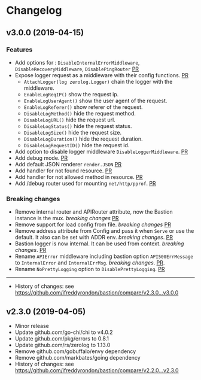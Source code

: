# Changelog

## v3.0.0 (2019-04-15)

### Features

* Add options for : `DisableInternalErrorMiddleware`, `DisableRecoveryMiddleware`, `DisablePingRouter` [PR](https://github.com/ifreddyrondon/bastion/pull/13)
* Expose logger request as a middleware with their config functions. [PR](https://github.com/ifreddyrondon/bastion/pull/14)
    * `AttachLogger(log zerolog.Logger)` chain the logger with the middleware.
    * `EnableLogReqIP()` show the request ip.
    * `EnableLogUserAgent()` show the user agent of the request.
    * `EnableLogReferer()` show referer of the request.
    * `DisableLogMethod()` hide the request method.
    * `DisableLogURL()` hide the request url.
    * `DisableLogStatus()` hide the request status.
    * `DisableLogSize()` hide the request size.
    * `DisableLogDuration()` hide the request duration.
    * `DisableLogRequestID()` hide the request id.
* Add option to disable logger middleware `DisableLoggerMiddleware`. [PR](https://github.com/ifreddyrondon/bastion/pull/14)
* Add debug mode. [PR](https://github.com/ifreddyrondon/bastion/pull/15)
* Add default JSON renderer `render.JSON` [PR](https://github.com/ifreddyrondon/bastion/pull/16)
* Add handler for not found resource. [PR](https://github.com/ifreddyrondon/bastion/pull/17)
* Add handler for not allowed method in resource. [PR](https://github.com/ifreddyrondon/bastion/pull/17)
* Add /debug router used for mounting `net/http/pprof`. [PR](https://github.com/ifreddyrondon/bastion/pull/18)

### Breaking changes
* Remove internal router and APIRouter attribute, now the Bastion instance is the mux. _breaking changes_ [PR](https://github.com/ifreddyrondon/bastion/pull/8)
* Remove support for load config from file. _breaking changes_ [PR](https://github.com/ifreddyrondon/bastion/pull/9)
* Remove address attribute from Config and pass it when `Serve` or use the default. It also can be set with ADDR env. _breaking changes_. [PR](https://github.com/ifreddyrondon/bastion/pull/10)
* Bastion logger is now internal. It can be used from context. _breaking changes_. [PR](https://github.com/ifreddyrondon/bastion/pull/11) 
* Rename `APIError` middleware including bastion option `API500ErrMessage ` to `InternalError` and `InternalErrMsg`. _breaking changes_. [PR](https://github.com/ifreddyrondon/bastion/pull/12).
* Rename `NoPrettyLogging` option to `DisablePrettyLogging`. [PR](https://github.com/ifreddyrondon/bastion/pull/13)

- - - 
* History of changes: see https://github.com/ifreddyrondon/bastion/compare/v2.3.0...v3.0.0

## v2.3.0 (2019-04-05)

- Minor release
- Update github.com/go-chi/chi to v4.0.2
- Update github.com/pkg/errors to 0.8.1
- Update github.com/rs/zerolog to 1.13.0
- Remove github.com/gobuffalo/envy dependency
- Remove github.com/markbates/going dependency
- History of changes: see https://github.com/ifreddyrondon/bastion/compare/v2.2.0...v2.3.0